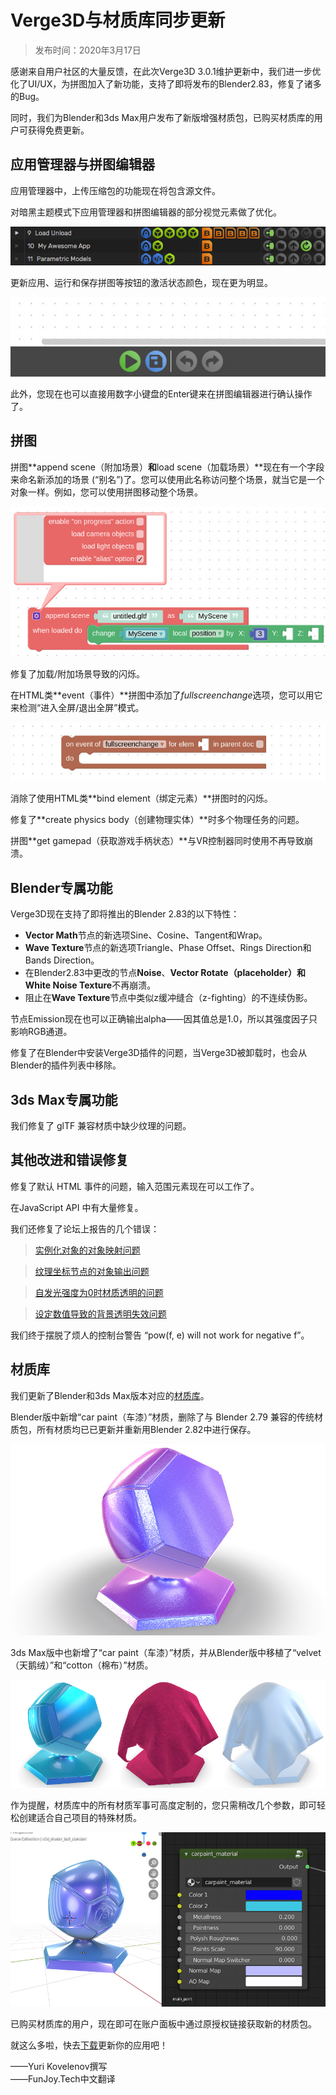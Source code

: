 # Verge3D与材质库同步更新

> 发布时间：2020年3月17日

感谢来自用户社区的大量反馈，在此次Verge3D 3.0.1维护更新中，我们进一步优化了UI/UX，为拼图加入了新功能，支持了即将发布的Blender2.83，修复了诸多的Bug。


同时，我们为Blender和3ds Max用户发布了新版增强材质包，已购买材质库的用户可获得免费更新。


## 应用管理器与拼图编辑器


应用管理器中，上传压缩包的功能现在将包含源文件。


对暗黑主题模式下应用管理器和拼图编辑器的部分视觉元素做了优化。


![img](_media/app-manager-update-button.jpg)



更新应用、运行和保存拼图等按钮的激活状态颜色，现在更为明显。

![img](_media/new-run-save-buttons.jpg)

此外，您现在也可以直接用数字小键盘的Enter键来在拼图编辑器进行确认操作了。

## 拼图

拼图**append scene（附加场景）**和**load scene（加载场景）**现在有一个字段来命名新添加的场景 (“别名”)了。您可以使用此名称访问整个场景，就当它是一个对象一样。例如，您可以使用拼图移动整个场景。


![img](_media/append-scene-alias.jpg)

修复了加载/附加场景导致的闪烁。



在HTML类**event（事件）**拼图中添加了*fullscreenchange*选项，您可以用它来检测“进入全屏/退出全屏”模式。

![img](_media/puzzle-event-fullscreenchange.jpg)


消除了使用HTML类**bind element（绑定元素）**拼图时的闪烁。


修复了**create physics body（创建物理实体）**时多个物理任务的问题。

拼图**get gamepad（获取游戏手柄状态）**与VR控制器同时使用不再导致崩溃。



## Blender专属功能



Verge3D现在支持了即将推出的Blender 2.83的以下特性：



- **Vector Math**节点的新选项Sine、Cosine、Tangent和Wrap。
- **Wave Texture**节点的新选项Triangle、Phase Offset、Rings Direction和Bands Direction。
- 在Blender2.83中更改的节点**Noise**、**Vector Rotate（placeholder）**和**White Noise Texture**不再崩溃。
- 阻止在**Wave Texture**节点中类似z缓冲缝合（z-fighting）的不连续伪影。



节点Emission现在也可以正确输出alpha——因其值总是1.0，所以其强度因子只影响RGB通道。

修复了在Blender中安装Verge3D插件的问题，当Verge3D被卸载时，也会从Blender的插件列表中移除。

## 3ds Max专属功能

我们修复了 glTF 兼容材质中缺少纹理的问题。

## 其他改进和错误修复

修复了默认 HTML 事件的问题，输入范围元素现在可以工作了。

在JavaScript API 中有大量修复。

我们还修复了论坛上报告的几个错误：

> [实例化对象的对象映射问题](https://www.soft8soft.com/topic/object-mapping-issue-with-instanced-objects/)

> [纹理坐标节点的对象输出问题](https://www.soft8soft.com/topic/object-output-for-texture-coordinate-node/)

> [自发光强度为0时材质透明的问题](https://www.soft8soft.com/topic/zero-emission-materials-are-transparent/)

> [设定数值导致的背景透明失效问题](https://www.soft8soft.com/topic/transparent-background-with-set-value/)

我们终于摆脱了烦人的控制台警告 “pow(f, e) will not work for negative f”。

## 材质库

我们更新了Blender和3ds Max版本对应的[材质库](https://www.soft8soft.com/product-category/assets/)。

Blender版中新增“car paint（车漆）”材质，删除了与 Blender 2.79 兼容的传统材质包，所有材质均已已更新并重新用Blender 2.82中进行保存。

![img](_media/car-paint-blender.jpg)


3ds Max版中也新增了“car paint（车漆）”材质，并从Blender版中移植了“velvet（天鹅绒）”和“cotton（棉布）”材质。

![img](_media/new-materials-max.jpg)

作为提醒，材质库中的所有材质军事可高度定制的，您只需稍改几个参数，即可轻松创建适合自己项目的特殊材质。

![img](_media/car-paint-blender-nodes.jpg)

已购买材质库的用户，现在即可在账户面板中通过原授权链接获取新的材质包。

就这么多啦，快去[下载](https://verge3d.funjoy.tech/get-verge3d)更新你的应用吧！


——Yuri Kovelenov撰写  
——FunJoy.Tech中文翻译  
